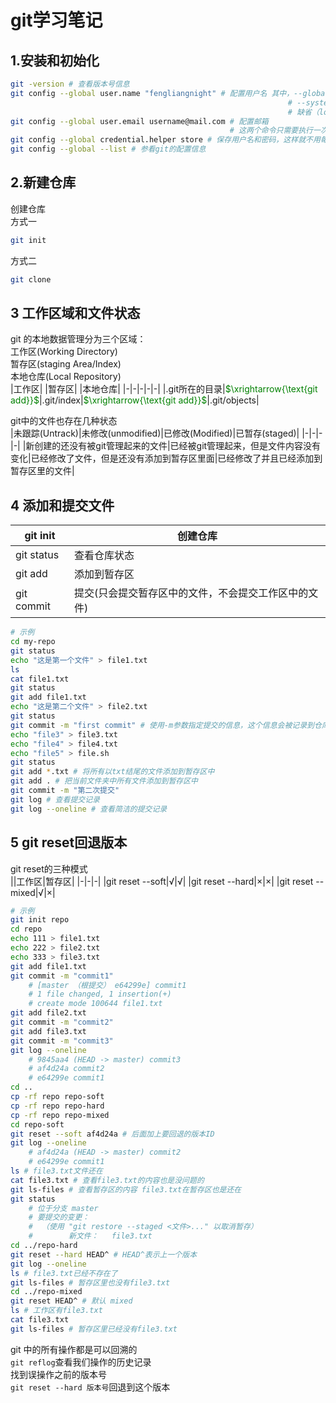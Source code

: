 # **git学习笔记**
## **1.安装和初始化**
```bash
git -version # 查看版本号信息
git config --global user.name "fengliangnight" # 配置用户名 其中，--global表示全局配置，对所有仓库有效  使用最多
                                                              # --system表示系统配置，对所有用户有效 一般不会使用system
                                                              # 缺省（local）表示本地配置，秩对本地仓库有效
git config --global user.email username@mail.com # 配置邮箱 
                                                 # 这两个命令只需要执行一次
git config --global credential.helper store # 保存用户名和密码，这样就不用每次都输入了
git config --global --list # 参看git的配置信息
```
## **2.新建仓库**
创建仓库  
方式一  
```bash
git init  
```
方式二  
```bash
git clone  
```
## **3 工作区域和文件状态**
git 的本地数据管理分为三个区域：  
工作区(Working Directory)  
暂存区(staging Area/Index)  
本地仓库(Local Repository)  
|工作区|     |暂存区|     |本地仓库| 
|-|-|-|-|-|
|.git所在的目录|<span style="color:green">$\xrightarrow{\text{git add}}$</span>|.git/index|<span style="color:green">$\xrightarrow{\text{git add}}$</span>|.git/objects|
  
git中的文件也存在几种状态  
|未跟踪(Untrack)|未修改(unmodified)|已修改(Modified)|已暂存(staged)|
|-|-|-|-|
|新创建的还没有被git管理起来的文件|已经被git管理起来，但是文件内容没有变化|已经修改了文件，但是还没有添加到暂存区里面|已经修改了并且已经添加到暂存区里的文件|
            
## **4 添加和提交文件**
|git init|创建仓库|
|-|-|
|git status|查看仓库状态|
|git add|添加到暂存区|
|git commit|提交(只会提交暂存区中的文件，不会提交工作区中的文件)|

```bash
# 示例
cd my-repo 
git status
echo "这是第一个文件" > file1.txt
ls
cat file1.txt
git status
git add file1.txt
echo "这是第二个文件" > file2.txt
git status
git commit -m "first commit" # 使用-m参数指定提交的信息，这个信息会被记录到仓库中 因此，file2.txt是不会被提交的仓库里面的
echo "file3" > file3.txt
echo "file4" > file4.txt
echo "file5" > file.sh
git status
git add *.txt # 将所有以txt结尾的文件添加到暂存区中
git add . # 把当前文件夹中所有文件添加到暂存区中
git commit -m "第二次提交"
git log # 查看提交记录
git log --oneline # 查看简洁的提交记录
```

## **5 git reset回退版本**
git reset的三种模式  
||工作区|暂存区|
|-|-|-|
|git reset --soft|√|√|
|git reset --hard|×|×|
|git reset --mixed|√|×|


```bash
# 示例
git init repo
cd repo
echo 111 > file1.txt
echo 222 > file2.txt
echo 333 > file3.txt
git add file1.txt
git commit -m "commit1"
    # [master （根提交） e64299e] commit1
    # 1 file changed, 1 insertion(+)
    # create mode 100644 file1.txt
git add file2.txt
git commit -m "commit2"
git add file3.txt
git commit -m "commit3"
git log --oneline
    # 9845aa4 (HEAD -> master) commit3
    # af4d24a commit2
    # e64299e commit1
cd ..
cp -rf repo repo-soft
cp -rf repo repo-hard
cp -rf repo repo-mixed
cd repo-soft
git reset --soft af4d24a # 后面加上要回退的版本ID
git log --oneline
    # af4d24a (HEAD -> master) commit2
    # e64299e commit1
ls # file3.txt文件还在
cat file3.txt # 查看file3.txt的内容也是没问题的
git ls-files # 查看暂存区的内容 file3.txt在暂存区也是还在
git status
    # 位于分支 master
    # 要提交的变更：
    #  （使用 "git restore --staged <文件>..." 以取消暂存）
    #        新文件：   file3.txt
cd ../repo-hard
git reset --hard HEAD^ # HEAD^表示上一个版本
git log --oneline
ls # file3.txt已经不存在了
git ls-files # 暂存区里也没有file3.txt
cd ../repo-mixed
git reset HEAD^ # 默认 mixed
ls # 工作区有file3.txt
cat file3.txt
git ls-files # 暂存区里已经没有file3.txt
```

git 中的所有操作都是可以回溯的  
```git reflog```查看我们操作的历史记录  
找到误操作之前的版本号  
```git reset --hard 版本号```回退到这个版本
